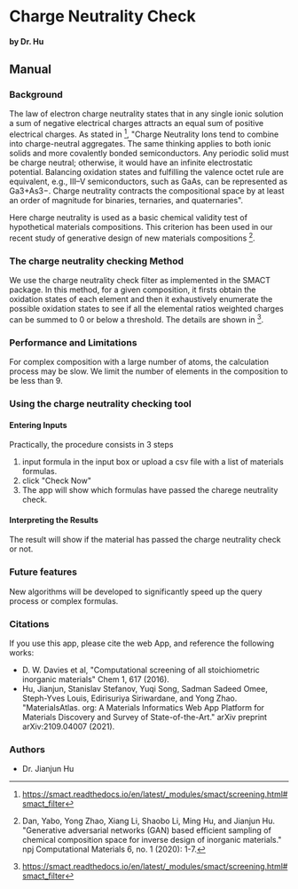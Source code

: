 # Charge Neutrality Check
#### by Dr. Hu

## Manual

### Background 

The law of electron charge neutrality states that in any single ionic solution a sum of negative electrical charges attracts an equal sum of positive electrical charges. As stated in [^1], "Charge Neutrality Ions tend to combine into charge-neutral aggregates. The same thinking applies to both ionic solids and more covalently bonded semiconductors. Any periodic solid must be charge neutral; otherwise, it would have an infinite electrostatic potential. Balancing oxidation states and fulfilling the valence octet rule are equivalent, e.g., III–V semiconductors, such as GaAs, can be represented as Ga3+As3−. Charge neutrality contracts the compositional space by at least an order of magnitude for binaries, ternaries, and quaternaries".


Here charge neutrality is used as a basic chemical validity test of hypothetical materials compositions. This criterion has been used in our recent study of generative design of new materials compositions [^2].


### The charge neutrality checking Method

We use the charge neutrality check filter as implemented in the SMACT package. In this method, for a given composition, it firsts obtain the oxidation states of each element and then it exhaustively enumerate the possible oxidation states to see if all the elemental ratios weighted charges can be summed to 0 or below a threshold. The details are shown in [^1]. 



### Performance and Limitations

For complex composition with a large number of atoms, the calculation process may be slow. We limit the number of elements in the composition to be less than 9. 

### Using the charge neutrality checking tool

#### Entering Inputs

Practically, the procedure consists in 3 steps

1. input formula in the input box or upload a csv file with a list of materials formulas.
2. click "Check Now"
3. The app will show which formulas have passed the charege neutrality check.

#### Interpreting the Results

The result will show if the material has passed the charge neutrality check or not.

### Future features

New algorithms will be developed to significantly speed up the query process or complex formulas.

### Citations

If you use this app, please cite the web App, and reference the following works:

- D. W. Davies et al, "Computational screening of all stoichiometric inorganic materials" Chem 1, 617 (2016).
- Hu, Jianjun, Stanislav Stefanov, Yuqi Song, Sadman Sadeed Omee, Steph-Yves Louis, Edirisuriya Siriwardane, and Yong Zhao. "MaterialsAtlas. org: A Materials Informatics Web App Platform for Materials Discovery and Survey of State-of-the-Art." arXiv preprint arXiv:2109.04007 (2021).


[^1]: https://smact.readthedocs.io/en/latest/_modules/smact/screening.html#smact_filter
[^2]: Dan, Yabo, Yong Zhao, Xiang Li, Shaobo Li, Ming Hu, and Jianjun Hu. "Generative adversarial networks (GAN) based efficient sampling of chemical composition space for inverse design of inorganic materials." npj Computational Materials 6, no. 1 (2020): 1-7.

### Authors

- Dr. Jianjun Hu

